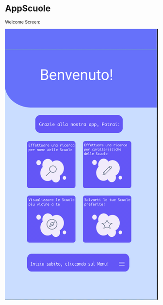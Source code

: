 # AppScuole

Welcome Screen: 

![alt text](https://github.com/Dvd96/AppScuole/blob/main/Img/welcome.png)
